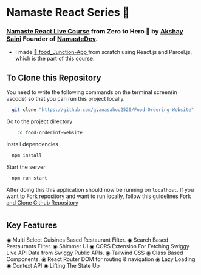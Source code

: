 #  Namaste React Series 🚀

### [Namaste React Live Course](https://learn.namastedev.com/courses/namaste-react-live) from Zero to Hero 🚀 by [Akshay Saini](https://www.linkedin.com/in/akshaymarch7/) Founder of [NamasteDev](https://courses.namastedev.com/learn/Namaste-React).

- I made [🚀 food_Junction-App ](https://food-junction2520.netlify.app//) from scratch using React.js and Parcel.js, which is the part of this course.


## To Clone this Repository

You need to write the following commands on the terminal screen(in vscode) so that you can run this project locally.

```bash
  git clone "https://github.com/gyanasahoo2520/Food-Ordering-Website"
```

Go to the project directory

```bash
    cd food-orderinf-website
```

Install dependencies

```bash
  npm install
```

Start the server

```bash
  npm run start
```

 After doing this this application should now be running on `localhost`. If you want to Fork repository and want to run locally, follow this guidelines [Fork and Clone Github Repository](https://docs.github.com/en/get-started/quickstart/fork-a-repo)

#
## Key Features
◉ Multi Select Cuisines Based Restaurant Filter.
◉ Search Based Restaurants Filter.
◉ Shimmer UI
◉ CORS Extension For Fetching Swiggy Live API Data from Swiggy Public APIs.
◉ Tailwind CSS 
◉ Class Based Components.
◉ React Router DOM for routing & navigation
◉ Lazy Loading
◉ Context API
◉ Lifting The State Up

